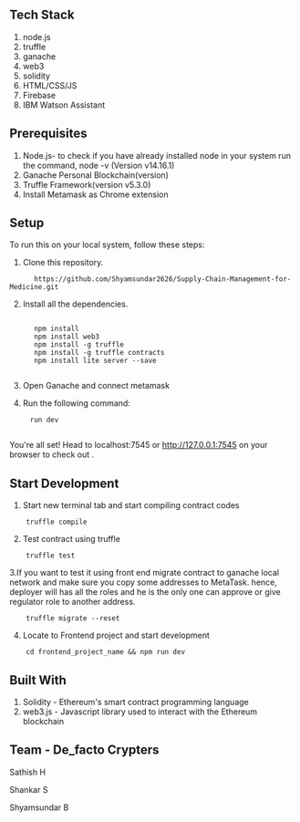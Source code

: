 

## Tech Stack
1. node.js
2. truffle
3. ganache
4. web3
5. solidity
6. HTML/CSS/JS
7. Firebase
8. IBM Watson Assistant
 
## Prerequisites

1. Node.js- to check if you have already installed node in your system run the command, node -v (Version v14.16.1)
2. Ganache Personal Blockchain(version)
3. Truffle Framework(version v5.3.0)
4. Install Metamask as Chrome extension

## Setup

To run this on your local system, follow these steps:

1. Clone this repository.
```
      https://github.com/Shyamsundar2626/Supply-Chain-Management-for-Medicine.git
```

2. Install all the dependencies.
```

      npm install
      npm install web3
      npm install -g truffle
      npm install -g truffle contracts
      npm install lite server --save
      
```
3. Open Ganache and connect metamask

4. Run the following command:
```
     run dev
      
```
You're all set! Head to localhost:7545 or http://127.0.0.1:7545 on your browser to check out .
## Start Development
1. Start new terminal tab and start compiling contract codes

```
    truffle compile

```
2. Test contract using truffle

```
    truffle test

```
3.If you want to test it using front end migrate contract to ganache local network and make sure you copy some addresses to MetaTask. hence, deployer will has all the roles and he is the only one can approve or give regulator role to another address.

```
    truffle migrate --reset

```
4. Locate to Frontend project and start development

```
    cd frontend_project_name && npm run dev

```
## Built With
1. Solidity - Ethereum's smart contract programming language
2. web3.js - Javascript library used to interact with the Ethereum blockchain

## Team - De_facto Crypters
Sathish H

Shankar S

Shyamsundar B

